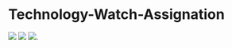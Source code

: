 # Technology-Watch-Assignation
![](https://img.shields.io/badge/javaScript-yellow?logo=javaScript)
![](https://img.shields.io/badge/HTML-orange?logo=HTML5)
![](https://img.shields.io/badge/Bootstrap_vue?logo=Bootstrap).
